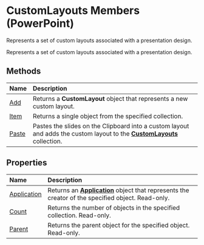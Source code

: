 
# CustomLayouts Members (PowerPoint)
Represents a set of custom layouts associated with a presentation design.

Represents a set of custom layouts associated with a presentation design.


## Methods



|**Name**|**Description**|
|:-----|:-----|
|[Add](d22dc23a-cb03-ab32-fd27-e360377369a9.md)|Returns a  **CustomLayout** object that represents a new custom layout.|
|[Item](1b88423a-0dc4-d45e-fe54-ee6ab6acfc62.md)|Returns a single object from the specified collection.|
|[Paste](d4fcd2db-3d6b-0c59-6ea3-f9aadf90ed04.md)|Pastes the slides on the Clipboard into a custom layout and adds the custom layout to the  **[CustomLayouts](9ce682fb-545c-55cb-e9ac-3475f7556af1.md)** collection.|

## Properties



|**Name**|**Description**|
|:-----|:-----|
|[Application](56cea099-6d63-c0f7-6af2-c74a649ecb83.md)|Returns an  **[Application](978c2b99-4271-b953-4283-73b5f3d96f41.md)** object that represents the creator of the specified object. Read-only.|
|[Count](9267940e-244b-6f22-a517-2ec5728f40fa.md)|Returns the number of objects in the specified collection. Read-only.|
|[Parent](90d228bc-edc3-2911-3629-892843970746.md)|Returns the parent object for the specified object. Read-only.|
